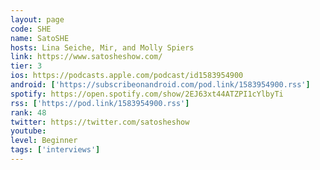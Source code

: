 ```yaml
---
layout: page
code: SHE
name: SatoSHE
hosts: Lina Seiche, Mir, and Molly Spiers
link: https://www.satosheshow.com/
tier: 3
ios: https://podcasts.apple.com/podcast/id1583954900
android: ['https://subscribeonandroid.com/pod.link/1583954900.rss']
spotify: https://open.spotify.com/show/2EJ63xt44ATZPI1cYlbyTi
rss: ['https://pod.link/1583954900.rss']
rank: 48
twitter: https://twitter.com/satosheshow
youtube: 
level: Beginner
tags: ['interviews']
---
```

